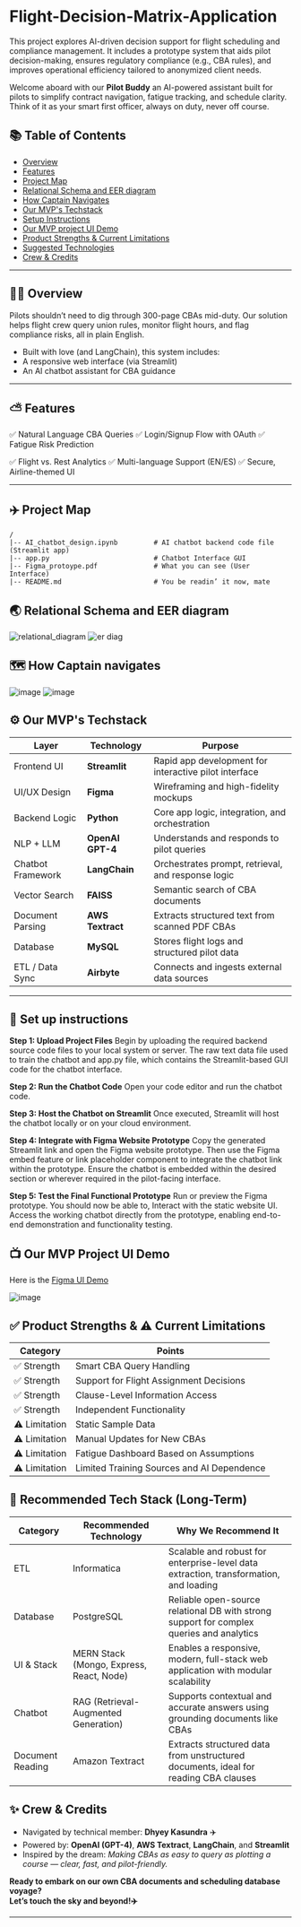 # Flight-Decision-Matrix-Application
This project explores AI-driven decision support for flight scheduling and compliance management. It includes a prototype system that aids pilot decision-making, ensures regulatory compliance (e.g., CBA rules), and improves operational efficiency tailored to anonymized client needs.

Welcome aboard with our **Pilot Buddy** an AI-powered assistant built for pilots to simplify contract navigation, fatigue tracking, and schedule clarity.
Think of it as your smart first officer, always on duty, never off course.

## 📚 Table of Contents

- [Overview](#-overview)
- [Features](#-features)
- [Project Map](#-project-map)
- [Relational Schema and EER diagram](#-er-diagram)
- [How Captain Navigates](#-how-captain-navigates)
- [Our MVP's Techstack](#-techstack)
- [Setup Instructions](#-setup-instructions)
- [Our MVP project UI Demo](#-ui)
- [Product Strengths & Current Limitations](#-strengths&limitations)
- [Suggested Technologies](#-suggested-technologies)
- [Crew & Credits](#-credits)

---

## 🙌🏻 Overview
Pilots shouldn’t need to dig through 300-page CBAs mid-duty.
Our solution helps flight crew query union rules, monitor flight hours, and flag compliance risks, all in plain English.

- Built with love (and LangChain), this system includes:
- A responsive web interface (via Streamlit)
- An AI chatbot assistant for CBA guidance

---

## ⛅ Features

✅ Natural Language CBA Queries
✅ Login/Signup Flow with OAuth
✅ Fatigue Risk Prediction

✅ Flight vs. Rest Analytics
✅ Multi-language Support (EN/ES)
✅ Secure, Airline-themed UI

---

## ✈️ Project Map 

```
/
|-- AI_chatbot_design.ipynb         # AI chatbot backend code file (Streamlit app)
|-- app.py                          # Chatbot Interface GUI
|-- Figma_protoype.pdf              # What you can see (User Interface)
|-- README.md                       # You be readin’ it now, mate
```

## 🌏 Relational Schema and EER diagram
![relational_diagram](https://github.com/user-attachments/assets/d70eace4-7791-42aa-913b-84fc7e74a666)
![er diag](https://github.com/user-attachments/assets/06013461-c637-4206-a2b3-a79eb272980b)

## 🗺️ How Captain navigates
![image](https://github.com/user-attachments/assets/9cd91036-69da-4aea-a900-2bdac3bde98b)
![image](https://github.com/user-attachments/assets/af528a2c-92b3-479a-8c66-a7ce5a6735e5)

## ⚙️ Our MVP's Techstack

| Layer              | Technology         | Purpose                                                                 |
|--------------------|--------------------|-------------------------------------------------------------------------|
| Frontend UI        | **Streamlit**       | Rapid app development for interactive pilot interface                  |
| UI/UX Design       | **Figma**           | Wireframing and high-fidelity mockups                                  |
| Backend Logic      | **Python**          | Core app logic, integration, and orchestration                         |
| NLP + LLM          | **OpenAI GPT-4**    | Understands and responds to pilot queries                              |
| Chatbot Framework  | **LangChain**       | Orchestrates prompt, retrieval, and response logic                     |
| Vector Search      | **FAISS**           | Semantic search of CBA documents                                       |
| Document Parsing   | **AWS Textract**    | Extracts structured text from scanned PDF CBAs                         |
| Database           | **MySQL**           | Stores flight logs and structured pilot data                           |
| ETL / Data Sync    | **Airbyte**         | Connects and ingests external data sources                             |

---

## 🏢 Set up instructions 

**Step 1: Upload Project Files**
Begin by uploading the required backend source code files to your local system or server. The raw text data file used to train the chatbot and app.py file, which contains the Streamlit-based GUI code for the chatbot interface.

**Step 2: Run the Chatbot Code**
Open your code editor and run the chatbot code.

**Step 3: Host the Chatbot on Streamlit**
Once executed, Streamlit will host the chatbot locally or on your cloud environment.

**Step 4: Integrate with Figma Website Prototype**
Copy the generated Streamlit link and open the Figma website prototype. Then use the Figma embed feature or link placeholder component to integrate the chatbot link within the prototype. Ensure the chatbot is embedded within the desired section or wherever required in the pilot-facing interface.

**Step 5: Test the Final Functional Prototype**
Run or preview the Figma prototype. You should now be able to, Interact with the static website UI. Access the working chatbot directly from the prototype, enabling end-to-end demonstration and functionality testing.

## 📺 Our MVP Project UI Demo

Here is the [Figma UI Demo](https://www.figma.com/proto/wVMpGCL0WFhtL41Fe2VtGa/BIG_UIDemo_Team2?node-id=0-1&t=B9hqEcNErn9PZ8hc-1) 

![image](https://github.com/user-attachments/assets/a1147587-2baa-48cc-ab35-208366567c21)

## ✅ Product Strengths & ⚠️ Current Limitations

| Category             | Points                                                                 |
|----------------------|------------------------------------------------------------------------|
| ✅ Strength           | Smart CBA Query Handling                                               |
| ✅ Strength           | Support for Flight Assignment Decisions                                |
| ✅ Strength           | Clause-Level Information Access                                        |
| ✅ Strength           | Independent Functionality                                              |
| ⚠️ Limitation         | Static Sample Data                                                     |
| ⚠️ Limitation         | Manual Updates for New CBAs                                            |
| ⚠️ Limitation         | Fatigue Dashboard Based on Assumptions                                 |
| ⚠️ Limitation         | Limited Training Sources and AI Dependence                             |

## 🔧 Recommended Tech Stack (Long-Term)

| Category          | Recommended Technology                    | Why We Recommend It                                                                 |
|------------------|-------------------------------------------|-------------------------------------------------------------------------------------|
| ETL              | Informatica                                | Scalable and robust for enterprise-level data extraction, transformation, and loading |
| Database         | PostgreSQL                                 | Reliable open-source relational DB with strong support for complex queries and analytics |
| UI & Stack       | MERN Stack (Mongo, Express, React, Node)   | Enables a responsive, modern, full-stack web application with modular scalability   |
| Chatbot          | RAG (Retrieval-Augmented Generation)       | Supports contextual and accurate answers using grounding documents like CBAs        |
| Document Reading | Amazon Textract                            | Extracts structured data from unstructured documents, ideal for reading CBA clauses  |

## ✨ Crew & Credits

- Navigated by technical member: **Dhyey Kasundra** ✈️  
- Powered by: **OpenAI (GPT-4)**, **AWS Textract**, **LangChain**, and **Streamlit**  
- Inspired by the dream: *Making CBAs as easy to query as plotting a course — clear, fast, and pilot-friendly.*

**Ready to embark on our own CBA documents and scheduling database voyage?**  
**Let’s touch the sky and beyond!✈️**

---


